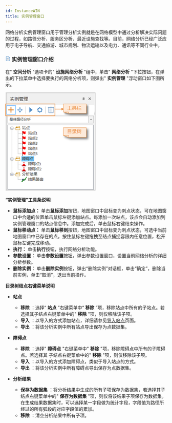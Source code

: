 ```yaml
---
id: InstanceWIN
title: 实例管理窗口
---
```

网络分析实例管理窗口用于管理分析实例就是在网络模型中通过分析解决实际问题的过程，如路径分析、服务区分析、最近设施查找等。目前，网络分析已经广泛应用于电子导航、交通旅游、城市规划、物流运输以及电力、通讯等不同行业中。

### ![](../img/read.gif) 实例管理窗口介绍

在" **空间分析** "选项卡的" **设施网络分析** "组中，单击" **网络分析** "下拉按钮，在弹出的下拉菜单中选择要执行的网络分析项，则弹出"
**实例管理** "浮动窗口如下图所示。

![](img/InstanceManage.png)  
  
**“实例管理”工具条说明**

* **鼠标添加点：** 单击**鼠标添加**按钮，地图窗口中鼠标变为刺点状态，可在地图窗口中合适的位置单击鼠标左键添加站点。每添加一次站点，该点会自动添加到实例管理窗口的站点信息中。添加完成后，单击鼠标右键结束操作。
* **鼠标移动点：** 单击**鼠标移到**按钮，地图窗口中鼠标变为刺点状态，可选中当前地图窗口中已存在的点，按住鼠标左键拖拽至结点捕捉容限内任意位置，松开鼠标左键完成移动。
* **执行：** 单击**执行**按钮，执行网络分析功能。
* **参数设置：** 单击**参数设置**按钮，弹出参数设置窗口，设置当前网络分析的详细分析参数。
* **删除实例：** 单击**删除实例**按钮，弹出“删除实例”对话框，单击“确定”，删除当前实例，单击“取消”，退出当前操作。

**目录树结点右键菜单说明**
- **站点**
   * **移除** ：选择“ **站点** ”右键菜单中“ **移除** ”项，移除站点中所有的子站点。若选择其子结点右键菜单中的" **移除** "项，则仅移除该子项。
   * **导入** ：以导入的方式添加站点，详细请参见[导入站点](ImportLocations.html)页面。
   * **导出** ：将该分析实例中所有站点导出保存为点数据集。

- **障碍点**
   * **移除** ：选择" **障碍点** "右键菜单中" **移除** "项，移除障碍点中所有的子障碍点。若选择其 子结点右键菜单中的" **移除** "项，则仅移除该子项。
   * **导入** ：以导入的方式添加障碍点，类似于导入站点的方式。
   * **导出** ：将该分析实例中所有障碍点导出保存为点数据集。

- **分析结果**
   * **保存为数据集** ：将分析结果中生成的所有子项保存为数据集，若选择其子结点右键菜单中的" **保存为数据集** "项，则仅将该结果子项保存为数据集。在生成结果数据集时，可以选择某一字段做为统计字段，字段值为路径所经过的所有弧段的对应字段值的累加。
   * **移除** ：清空分析结果中所有子项。